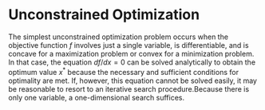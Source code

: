 # **Unconstrained Optimization**

The simplest unconstrained optimization problem occurs when the objective function $f$ involves just a single variable, is differentiable, and is concave for a maximization problem or convex for a minimization problem. In that case, the equation $df/dx = 0$ can be solved analytically to obtain the optimum value $x^*$ because the necessary and sufficient conditions for optimality are met. If, however, this equation cannot be solved easily, it may be reasonable to resort to an iterative search procedure.Because there is only one variable, a one-dimensional search suffices.
